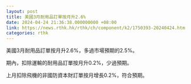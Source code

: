 ```yaml
---
layout: post
title: 美國3月耐用品訂單按月升2.6%
date: 2024-04-24 21:36:38.000000000 +08:00
link: https://news.rthk.hk/rthk/ch/component/k2/1750393-20240424.htm
categories: rthk
---
```


美國3月耐用品訂單按月升2.6%，多過市場預期的2.5%。

期內，扣除運輸的耐用品訂單按月升0.2%，少過預期。

上月扣除飛機的非國防資本財訂單按月增長0.2%，符合預期。
